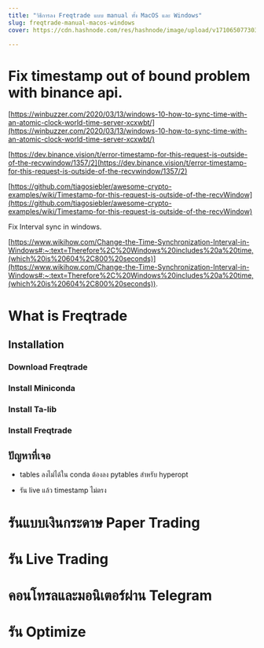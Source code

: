 ```yaml
---
title: "วิธีการลง Freqtrade แบบ manual ทั้ง MacOS และ Windows"
slug: freqtrade-manual-macos-windows
cover: https://cdn.hashnode.com/res/hashnode/image/upload/v1710650773034/dd8ff552-fdf2-4989-b98b-e83789e9ec58.webp

---
```


# Fix timestamp out of bound problem with binance api.

[https://winbuzzer.com/2020/03/13/windows-10-how-to-sync-time-with-an-atomic-clock-world-time-server-xcxwbt/](https://winbuzzer.com/2020/03/13/windows-10-how-to-sync-time-with-an-atomic-clock-world-time-server-xcxwbt/)

[https://dev.binance.vision/t/error-timestamp-for-this-request-is-outside-of-the-recvwindow/1357/2](https://dev.binance.vision/t/error-timestamp-for-this-request-is-outside-of-the-recvwindow/1357/2)

[https://github.com/tiagosiebler/awesome-crypto-examples/wiki/Timestamp-for-this-request-is-outside-of-the-recvWindow](https://github.com/tiagosiebler/awesome-crypto-examples/wiki/Timestamp-for-this-request-is-outside-of-the-recvWindow)

Fix Interval sync in windows.

[https://www.wikihow.com/Change-the-Time-Synchronization-Interval-in-Windows#:~:text=Therefore%2C%20Windows%20includes%20a%20time,(which%20is%20604%2C800%20seconds)](https://www.wikihow.com/Change-the-Time-Synchronization-Interval-in-Windows#:~:text=Therefore%2C%20Windows%20includes%20a%20time,(which%20is%20604%2C800%20seconds)).

# What is Freqtrade

## Installation

### Download Freqtrade

### Install Miniconda

### Install Ta-lib

### Install Freqtrade

## ปัญหาที่เจอ

* tables ลงไม่ได้ใน conda ต้องลง pytables สำหรับ hyperopt
    
* รัน live แล้ว timestamp ไม่ตรง
    

# รันแบบเงินกระดาษ Paper Trading

# รัน Live Trading

# คอนโทรลและมอนิเตอร์ผ่าน Telegram

# รัน Optimize